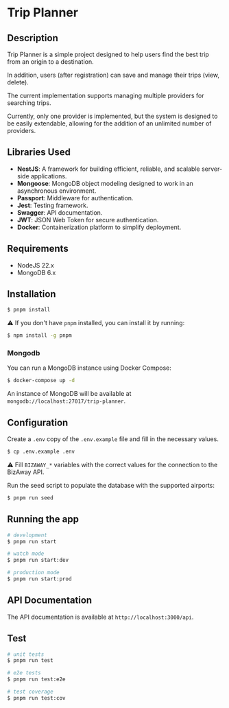 # Trip Planner

## Description

Trip Planner is a simple project designed to help users find the best trip from an origin to a destination.

In addition, users (after registration) can save and manage their trips (view, delete).

The current implementation supports managing multiple providers for searching trips.

Currently, only one provider is implemented, but the system is designed to be easily extendable, allowing for the addition of an unlimited number of providers.

## Libraries Used

- **NestJS**: A framework for building efficient, reliable, and scalable server-side applications.
- **Mongoose**: MongoDB object modeling designed to work in an asynchronous environment.
- **Passport**: Middleware for authentication.
- **Jest**: Testing framework.
- **Swagger**: API documentation.
- **JWT**: JSON Web Token for secure authentication.
- **Docker**: Containerization platform to simplify deployment.

## Requirements

- NodeJS 22.x
- MongoDB 6.x

## Installation

```bash
$ pnpm install
```

:warning: If you don't have `pnpm` installed, you can install it by running:

```bash
$ npm install -g pnpm
```

### Mongodb

You can run a MongoDB instance using Docker Compose:

```bash
$ docker-compose up -d
```

An instance of MongoDB will be available at `mongodb://localhost:27017/trip-planner`.


## Configuration

Create a `.env` copy of the `.env.example` file and fill in the necessary values.

```bash
$ cp .env.example .env
```

:warning: Fill `BIZAWAY_*` variables with the correct values for the connection to the BizAway API.

Run the seed script to populate the database with the supported airports:

```bash
$ pnpm run seed
```


## Running the app

```bash
# development
$ pnpm run start

# watch mode
$ pnpm run start:dev

# production mode
$ pnpm run start:prod
```

## API Documentation

The API documentation is available at `http://localhost:3000/api`.

## Test

```bash
# unit tests
$ pnpm run test

# e2e tests
$ pnpm run test:e2e

# test coverage
$ pnpm run test:cov
```


